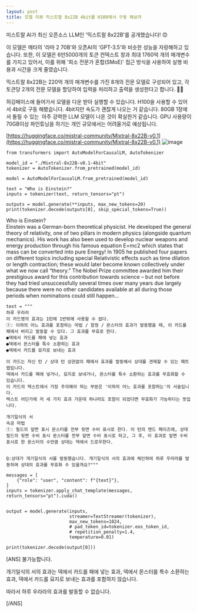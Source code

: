 ```yaml
---
layout: post
title: 모델 리뷰 믹스트랄 8x22B 4bit를 H100에서 구동 해보자
---
```


미스트랄 AI가 최신 오픈소스 LLM인 '믹스트랄 8x22B'를 공개했습니다! 😊

이 모델은 메타의 '라마 2 70B'와 오픈AI의 'GPT-3.5'와 비슷한 성능을 자랑해하고 있습니다. 또한, 이 모델은 6만5000개의 토큰 컨텍스트 창과 최대 1760억 개의 매개변수를 가지고 있어서, 이를 위해 '희소 전문가 혼합(SMoE)' 접근 방식을 사용하여 실행 비용과 시간을 크게 줄였습니다.



믹스트랄 8x22B는 220억 개의 매개변수를 가진 8개의 전문 모델로 구성되어 있고, 각 토큰당 2개의 전문 모델을 할당하여 입력을 처리하고 출력을 생성한다고 합니다. 🤖✨

허깅페이스에 들어가서 모델을 다운 받아 실행할 수 있습니다. H100을 사용할 수 있어서 4bit로 구동 해봤습니다. 4bit지만 속도가 괜찮게 나오는 거 같습니다. 80GB 1장에서 돌릴 수 있는  아주 강력한 LLM 모델이 나온 것이 확실한거 같습니다. GPU 사용량이 70GB이상 파인튜닝을 하기는 개인 규모에서는 어려울거로 예상됩니다.  

[https://huggingface.co/mistral-community/Mixtral-8x22B-v0.1](https://huggingface.co/mistral-community/Mixtral-8x22B-v0.1)
![image](https://github.com/hypro2/hypro2.github.io/assets/84513149/1d6ef7be-7cd7-4b56-b278-d0ba4124e73c)


```
from transformers import AutoModelForCausalLM, AutoTokenizer

model_id = "./Mixtral-8x22B-v0.1-4bit"
tokenizer = AutoTokenizer.from_pretrained(model_id)

model = AutoModelForCausalLM.from_pretrained(model_id)

text = "Who is Einstein?"
inputs = tokenizer(text, return_tensors="pt")

outputs = model.generate(**inputs, max_new_tokens=20)
print(tokenizer.decode(outputs[0], skip_special_tokens=True))
```

Who is Einstein?  
Einstein was a German-born theoretical physicist. He developed the general theory of relativity, one of two pillars in modern physics (alongside quantum mechanics). His work has also been used to develop nuclear weapons and energy production through his famous equation E=mc2 which states that mass can be converted into pure Energy! In 1905 he published four papers on different topics including special Relativistic effects such as time dilation or length contraction; these would later become known collectively under what we now call “theory.” The Nobel Prize committee awarded him their prestigious award for this contribution towards science – but not before they had tried unsuccessfully several times over many years due largely because there were no other candidates available at all during those periods when nominations could still happen…

```
text = """
하루 우라라
이 카드명의 효과는 1턴에 1번밖에 사용할 수 없다.
①: 이하의 어느 효과를 포함하는 마법 / 함정 / 몬스터의 효과가 발동했을 때, 이 카드를 패에서 버리고 발동할 수 있다. 그 효과를 무효로 한다.
●덱에서 카드를 패에 넣는 효과
●덱에서 몬스터를 특수 소환하는 효과
●덱에서 카드를 묘지로 보내는 효과

이 카드는 자신 턴 / 상대 턴 상관없이 패에서 효과를 발동해서 상대를 견제할 수 있는 패트랩입니다.
덱에서 카드를 패에 넣거나, 묘지로 보내거나, 몬스터를 특수 소환하는 효과를 무효화할 수 있습니다.
이 카드의 텍스트에서 가장 주의해야 하는 부분은 '이하의 어느 효과를 포함하는'의 서술입니다.
텍스트 어딘가에 저 세 가지 효과 가운데 하나라도 포함이 되었다면 무효화가 가능하다는 뜻입니다.

개기일식의 서
속공 마법
①: 필드의 앞면 표시 몬스터를 전부 뒷면 수비 표시로 한다. 이 턴의 엔드 페이즈에, 상대 필드의 뒷면 수비 표시 몬스터를 전부 앞면 수비 표시로 하고, 그 후, 이 효과로 앞면 수비 표시로 한 몬스터의 수만큼 상대는 덱에서 드로우한다.


Q:상대가 개기일식의 서를 발동했습니다. 개기일식의 서의 효과에 체인하여 하루 우라라를 발동하여 상대의 효과를 무효화 수 있을까요?"""

messages = [
    {"role": "user", "content": f"{text}"},
]
inputs = tokenizer.apply_chat_template(messages, return_tensors="pt").cuda()


output = model.generate(inputs,
                        streamer=TextStreamer(tokenizer),
                        max_new_tokens=1024,
                        # pad_token_id=tokenizer.eos_token_id,
                        # repetition_penalty=1.4,
                        temperature=0.01)

print(tokenizer.decode(output[0]))
```

\[ANS\] 불가능합니다.

개기일식의 서의 효과는 덱에서 카드를 패에 넣는 효과, 덱에서 몬스터를 특수 소환하는 효과, 덱에서 카드를 묘지로 보내는 효과를 포함하지 않습니다.

따라서 하루 우라라의 효과를 발동할 수 없습니다.

\[/ANS\]
